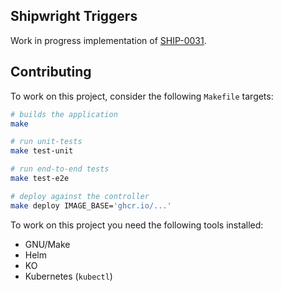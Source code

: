 Shipwright Triggers
-------------------

Work in progress implementation of [SHIP-0031][SHIP-0031].

## Contributing

To work on this project, consider the following `Makefile` targets:

```bash
# builds the application
make

# run unit-tests
make test-unit

# run end-to-end tests
make test-e2e

# deploy against the controller
make deploy IMAGE_BASE='ghcr.io/...'
```

To work on this project you need the following tools installed:

- GNU/Make
- Helm
- KO
- Kubernetes (`kubectl`)

[SHIP-0031]: https://github.com/shipwright-io/community/blob/main/ships/0031-shipwright-trigger.md
